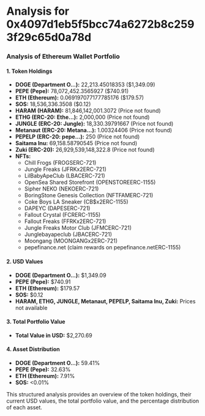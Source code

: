 # Analysis for 0x4097d1eb5f5bcc74a6272b8c2593f29c65d0a78d

### Analysis of Ethereum Wallet Portfolio

#### 1. Token Holdings
- **DOGE (Department O...):** 22,213.45018353 ($1,349.09)
- **PEPE (Pepe):** 78,072,452.3565927 ($740.91)
- **ETH (Ethereum):** 0.069197077177785176 ($179.57)
- **SOS:** 18,536,336.3508 ($0.12)
- **HARAM (HARAM):** 81,846,142,001.3072 (Price not found)
- **ETHG (ERC-20: Ethe...):** 2,000,000 (Price not found)
- **JUNGLE (ERC-20: Jungle):** 18,330.39791667 (Price not found)
- **Metanaut (ERC-20: Metana...):** 1.00324406 (Price not found)
- **PEPELP (ERC-20: pepe...):** 250 (Price not found)
- **Saitama Inu:** 69,158.58790545 (Price not found)
- **Zuki (ERC-20):** 26,929,539,148,322.8 (Price not found)
- **NFTs:**
  - Chill Frogs (FROGSERC-721)
  - Jungle Freaks (JFRKx2ERC-721)
  - LilBabyApeClub (LBACERC-721)
  - OpenSea Shared Storefront (OPENSTOREERC-1155)
  - Sipher NEKO (NEKOERC-721)
  - BoringStone Genesis Collection (NFTFAMERC-721)
  - Coke Boys LA Sneaker (CB$x2ERC-1155)
  - DAPEYC (DAPESERC-721)
  - Fallout Crystal (FCRERC-1155)
  - Fallout Freaks (FFRKx2ERC-721)
  - Jungle Freaks Motor Club (JFMCERC-721)
  - Junglebayapeclub (JBACERC-721)
  - Moongang (MOONGANGx2ERC-721)
  - pepefinance.net (claim rewards on pepefinance.netERC-1155)

#### 2. USD Values
- **DOGE (Department O...):** $1,349.09
- **PEPE (Pepe):** $740.91
- **ETH (Ethereum):** $179.57
- **SOS:** $0.12
- **HARAM, ETHG, JUNGLE, Metanaut, PEPELP, Saitama Inu, Zuki:** Prices not available

#### 3. Total Portfolio Value
- **Total Value in USD:** $2,270.69

#### 4. Asset Distribution
- **DOGE (Department O...):** 59.41%
- **PEPE (Pepe):** 32.63%
- **ETH (Ethereum):** 7.91%
- **SOS:** <0.01%

This structured analysis provides an overview of the token holdings, their current USD values, the total portfolio value, and the percentage distribution of each asset.